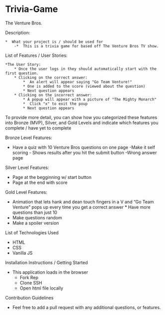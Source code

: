 # Trivia-Game


The Venture Bros. 



Description:

    *  What your project is / should be used for
        -*  This is a trivia game for based off The Venture Bros TV show. 
        
        
        

List of Features / User Stories:

    *The User Story:
        * Once the user logs in they should automatically start with the first question. 
        * Clicking on the correct answer: 
            *  An alert will appear saying "Go Team Venture!"
            * One is added to the score (viewed about the question)
            * Next question appears 
        * Clicking on the incorrect answer: 
            * A popup will appear with a picture of "The Mighty Monarch"
            *  Click "x" to exit the poup 
            * Next question appears 
                




To provide more detail, you can show how you categorized these features into Bronze (MVP), Silver, and Gold Levels and indicate which features you complete / have yet to complete

Bronze Level Features: 
- Have a quiz with 10 Venture Bros questions on one page
-Make it self scoring - Shows results after you hit the submit button
-Wrong answer page 

Silver Level Features: 

* Page at the begginning w/ start button
* Page at the end with score


Gold Level Features: 
* Animation that lets hank and dean touch fingers in a V and “Go Team Venture” pops up every time you get a correct answer    * Have more questions than just 10 
* Make questions random 
* Make a spoiler version 





List of Technologies Used
* HTML
* CSS 
* Vanilla JS



Installation Instructions / Getting Started
* This application loads in the browser
    * Fork Rep 
    * Clone SSH
    * Open html file locally 


Contribution Guidelines
* Feel free to add a pull request with any additional questions, or features. 


